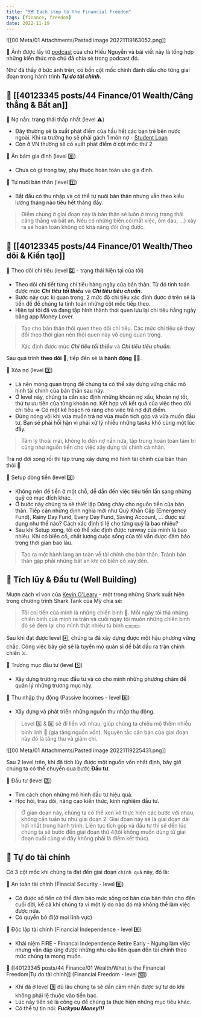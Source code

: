 ```yaml
---
title: "🗺️ Each step to the Financial Freedom"
tags: [finance, freedom]
date: 2022-11-19
---
```


![[00 Meta/01 Attachments/Pasted image 20221119163052.png]]

📂 Ảnh được lấy từ [podcast](https://www.youtube.com/watch?v=GlUvl-MWn6E&list=PL1bLXQ3Ow2laRk3IFEqbDLM_l6YHNPp8W&index=2&ab_channel=HieuNguyen) của chú Hiếu Nguyễn và bài viết này là tổng hợp những kiến thức mà chú đã chia sẻ trong podcast đó.

Như đã thấy ở bức ảnh trên, có bốn cột mốc chính đánh dấu cho từng giai đoạn trong hành trình ***Tự do tài chính***. 

## 🌿 [[40123345 posts/44 Finance/01 Wealth/Căng thẳng & Bất an]]

🌱 Nợ nần: trạng thái thấp nhất (level ⚠️) 
- Đây thường sẽ là xuất phát điểm của hầu hết các bạn trẻ bên nước ngoài. Khi ra trường họ sẽ phải gách 1 món nợ - [Student Loan](https://en.wikipedia.org/wiki/Student_loan)
- Còn ở VN thường sẽ có xuất phát điểm ở cột mốc thứ 2

🌱 Ăn bám gia đình (level 0️⃣)
- Chưa có gì trong tay, phụ thuộc hoàn toàn vào gia đình.

🌱 Tự nuôi bản thân (level 1️⃣)
- Bắt đầu có thu nhập và có thể tự nuôi bản thân nhưng vẫn theo kiểu lương tháng nào tiêu hết tháng đấy.

> Điểm chung ở giai đoạn này là bản thân sẽ luôn ở trong trạng thái căng thằng và bất an. Nếu có những biến cố(mất việc, ốm đau, ...) xảy ra sẽ hoàn toàn không có khả năng đối ứng được.

## 🌿 [[40123345 posts/44 Finance/01 Wealth/Theo dõi & Kiến tạo]]

🌱 Theo dõi chi tiêu (level 2️⃣ - trạng thái hiện tại của tôi)
-  Theo dõi chi tiết từng chi tiêu hàng ngày của bản thân. Từ đó tính toán được mức ***Chi tiêu tối thiểu*** và ***Chi tiêu tiêu chuẩn***. 
- Bước này cực kì quan trọng, 2 mức độ chi tiêu xác định được ở trên sẽ là tiền đề để chúng ta tính toán những cột mốc tiếp theo.
- Hiện tại tôi đã và đang tập hình thành thói quen lưu lại chi tiêu hằng ngày bằng app Money Lover.

> Tạo cho bản thân thói quen theo dõi chi tiêu. Các mức chi tiêu sẽ thay đổi theo thời gian nên thói quen này vô cùng quan trọng.
> 
> Xác định được mức ***Chi tiêu tối thiểu*** và ***Chi tiêu tiêu chuẩn***. 

Sau quá trình **theo dõi** 👀, tiếp đến sẽ là **hành động** 👷‍♂️.

🌱 Xóa nợ (level 3️⃣)
- Là nền móng quan trọng để chúng ta có thể xây dựng vững chắc mô hình tài chính của bản thân sau này. 
- Ở level này, chúng ta cần xác định những khoản nợ xấu, khoản nợ tốt, thứ tự ưu tiên của từng khoản nợ. Kết hợp với kết quả của việc theo dõi chi tiêu => Có một kế hoạch rõ ràng cho việc trả nợ dứt điểm.
- Đừng nóng vội khi vừa muốn trả nợ vừa muốn tích góp và vừa muốn đầu tư. Bạn sẽ phải hối hận vì phải xử lý nhiều những tasks khó cùng một lúc đấy.

> Tâm lý thoải mái, không lo đến nợ nần nữa, tập trung hoàn toàn tâm trí cũng như nguồn tiền cho việc xây dựng tài chính cá nhân.

Trả nợ đời xong rồi thì tập trung xây dựng mô hình tài chính của bản thân thôi 💪

🌱 Setup dòng tiền (level 4️⃣)
- Không nên để tiền ở một chỗ, dễ dẫn đến việc tiêu tiền lấn sang những quỹ có mục đích khác.
- Ở bước này chúng ta sẽ thiết lập Dòng chảy cho nguồn tiền của bản thân. Tiếp cận những định nghĩa mới như Quỹ Khẩn Cấp (Emergency Fund), Rainy Day Fund, Every Day Fund, Saving Account, ... được sử dụng như thế nào? Cách xác định tỉ lệ cho từng quỹ là bao nhiêu?
- Sau khi Setup xong, tôi có thể xác định được runway của mình là bao nhiêu. Khi có biến cố, chất lượng cuộc sống của tôi vẫn được đảm bảo trong thời gian bao lâu. 

> Tạo ra một hành lang an toàn về tài chính cho bản thân. Tránh bản thân gặp phải những bất an khi có biến cố xảy đến.
> 
## 🌿 Tích lũy & Đầu tư (Well Building)

Mượn cách ví von của [Kevin O'Leary](https://en.wikipedia.org/wiki/Kevin_O%27Leary) - một trong những Shark xuất hiện trong chương trình Shark Tank của Mỹ chia sẻ:
> Tôi coi tiền của mình là những chiến binh 💂. Mỗi ngày tôi thả những chiến binh của mình ra trận và cuối ngày tôi muốn những chiến binh đó sẽ đem lại cho mình thật nhiều tù binh 💵💵💵.

Sau khi đạt được level 4️⃣, chúng ta đã xây dựng được một hậu phương vững chắc. Công việc bây giờ sẽ là tuyển mộ quân sĩ để bắt đầu ra trận chinh chiến ⚔️.  

🌱 Trương mục đầu tư (level 5️⃣)
- Xây dựng trương mục đầu tư và có cho mình những phương châm để quản lý những trương mục này.

🌱 Thu nhập thụ động (Passive Incomes - level 6️⃣)
- Xây dựng và phát triển những nguồn thu nhập thụ động.

> Level 5️⃣ & 6️⃣ sẽ đi liền với nhau, giúp chúng ta chiêu mộ thêm nhiều binh lính 💂 (gia tăng nguồn vốn).
> Nguyên tắc căn bản của giai đoạn này đó là tăng thu và giảm chi.

![[00 Meta/01 Attachments/Pasted image 20221119225431.png]]

Sau 2 level trên, khi đã tích lũy được một nguồn vốn nhất định, bây giờ chúng ta có thể chuyển qua bước **Đầu tư**.

🌱 Đầu tư (level 7️⃣)
- Tìm cách chọn những mô hình đầu tư hiệu quả.
- Học hỏi, trau dồi, nâng cao kiến thức, kinh nghiệm đầu tư.

> Ở gian đoạn này, chúng ta có thể xen kẽ thực hiện các bước với nhau, không cần tuần tự như giai đoạn 2.
> Giai đoạn này sẽ là giai đoạn dài hơi nhất trong hành trình.  Liên tục tích góp và đầu tư thì sẽ đến lúc chúng ta sẽ bước đến giai đoạn thứ 4(tôi không muốn dùng từ giai đoạn cuối cùng vì đây không phải là điểm kết thúc).

## 🌿 Tự do tài chính

Có 3 cột mốc khi chúng ta đạt đến giai đoạn `chính quả` này, đó là:

🌱 An toàn tài chính (Finacial Security - level 8️⃣)
- Có được số tiền có thể đảm bảo mức sống cơ bản của bản thân cho đến cuối đời, kể cả khi chúng ta vì một lý do nào đó mà không thể làm việc được nữa.
- Có quyền bỏ đi(ở mọi lĩnh vực)

🌱 Độc lập tài chính (Financial Independence - level 9️⃣)
- Khái niệm FIRE - Financal Independence Retire Early - Ngưng làm việc nhưng vẫn đáp ứng được những nhu cầu liên quan đến tài chính theo mức chúng ta mong muốn.

🌱  [[40123345 posts/44 Finance/01 Wealth/What is the Financial Freedom|Tự do tài chính]]  (Financial Freedom - level 🔟)
- Khi đã ở level 9️⃣ đủ lâu chúng ta sẽ dần cảm nhận được sự tư do khi không phải lệ thuộc vào tiền bạc.
- Lúc này tiền sẽ là công cụ để chúng ta thực hiện những mục tiêu khác.
-  Có thể tự tin nói: ***Fuckyou Money!!!***


 
